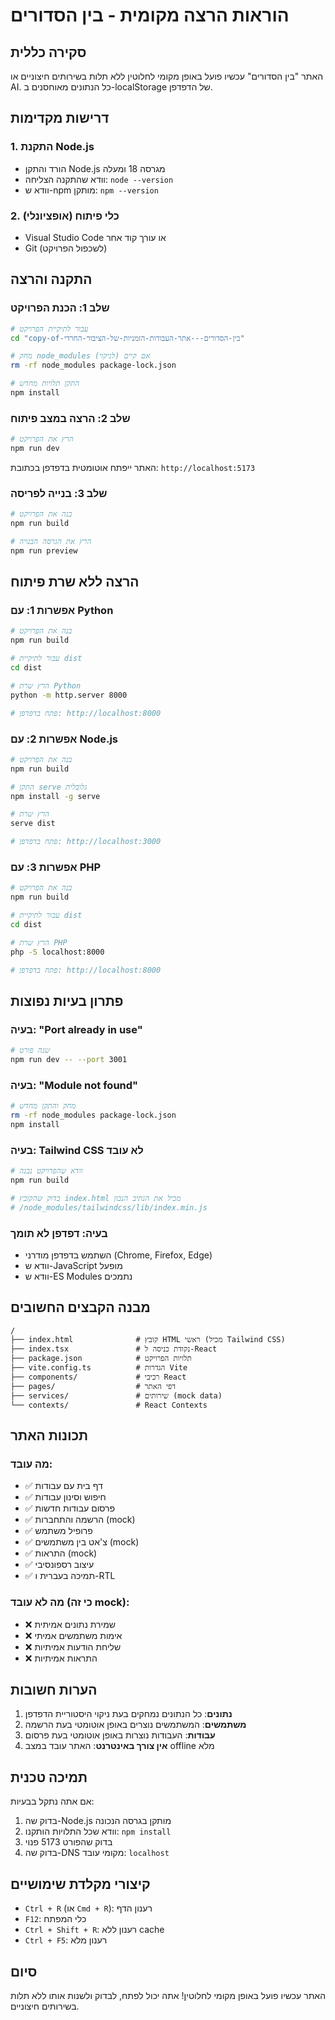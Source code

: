 # הוראות הרצה מקומית - בין הסדורים

## סקירה כללית
האתר "בין הסדורים" עכשיו פועל באופן מקומי לחלוטין ללא תלות בשירותים חיצוניים או AI. כל הנתונים מאוחסנים ב-localStorage של הדפדפן.

## דרישות מקדימות

### 1. התקנת Node.js
- הורד והתקן Node.js מגרסה 18 ומעלה
- וודא שהתקנה הצליחה: `node --version`
- וודא ש-npm מותקן: `npm --version`

### 2. כלי פיתוח (אופציונלי)
- Visual Studio Code או עורך קוד אחר
- Git (לשכפול הפרויקט)

## התקנה והרצה

### שלב 1: הכנת הפרויקט
```bash
# עבור לתיקיית הפרויקט
cd "copy-of-בין-הסדורים---אתר-העבודות-הזמניות-של-הציבור-החרדי"

# מחק node_modules אם קיים (לניקוי)
rm -rf node_modules package-lock.json

# התקן תלויות מחדש
npm install
```

### שלב 2: הרצה במצב פיתוח
```bash
# הרץ את הפרויקט
npm run dev
```

האתר ייפתח אוטומטית בדפדפן בכתובת: `http://localhost:5173`

### שלב 3: בנייה לפריסה
```bash
# בנה את הפרויקט
npm run build

# הרץ את הגרסה הבנויה
npm run preview
```

## הרצה ללא שרת פיתוח

### אפשרות 1: עם Python
```bash
# בנה את הפרויקט
npm run build

# עבור לתיקיית dist
cd dist

# הרץ שרת Python
python -m http.server 8000

# פתח בדפדפן: http://localhost:8000
```

### אפשרות 2: עם Node.js
```bash
# בנה את הפרויקט
npm run build

# התקן serve גלובלית
npm install -g serve

# הרץ שרת
serve dist

# פתח בדפדפן: http://localhost:3000
```

### אפשרות 3: עם PHP
```bash
# בנה את הפרויקט
npm run build

# עבור לתיקיית dist
cd dist

# הרץ שרת PHP
php -S localhost:8000

# פתח בדפדפן: http://localhost:8000
```

## פתרון בעיות נפוצות

### בעיה: "Port already in use"
```bash
# שנה פורט
npm run dev -- --port 3001
```

### בעיה: "Module not found"
```bash
# מחק והתקן מחדש
rm -rf node_modules package-lock.json
npm install
```

### בעיה: Tailwind CSS לא עובד
```bash
# וודא שהפרויקט נבנה
npm run build

# בדוק שהקובץ index.html מכיל את הנתיב הנכון
# /node_modules/tailwindcss/lib/index.min.js
```

### בעיה: דפדפן לא תומך
- השתמש בדפדפן מודרני (Chrome, Firefox, Edge)
- וודא ש-JavaScript מופעל
- וודא ש-ES Modules נתמכים

## מבנה הקבצים החשובים

```
/
├── index.html              # קובץ HTML ראשי (מכיל Tailwind CSS)
├── index.tsx               # נקודת כניסה ל-React
├── package.json            # תלויות הפרויקט
├── vite.config.ts          # הגדרות Vite
├── components/             # רכיבי React
├── pages/                  # דפי האתר
├── services/               # שירותים (mock data)
└── contexts/               # React Contexts
```

## תכונות האתר

### מה עובד:
- ✅ דף בית עם עבודות
- ✅ חיפוש וסינון עבודות
- ✅ פרסום עבודות חדשות
- ✅ הרשמה והתחברות (mock)
- ✅ פרופיל משתמש
- ✅ צ'אט בין משתמשים (mock)
- ✅ התראות (mock)
- ✅ עיצוב רספונסיבי
- ✅ תמיכה בעברית ו-RTL

### מה לא עובד (כי זה mock):
- ❌ שמירת נתונים אמיתית
- ❌ אימות משתמשים אמיתי
- ❌ שליחת הודעות אמיתיות
- ❌ התראות אמיתיות

## הערות חשובות

1. **נתונים**: כל הנתונים נמחקים בעת ניקוי היסטוריית הדפדפן
2. **משתמשים**: המשתמשים נוצרים באופן אוטומטי בעת הרשמה
3. **עבודות**: העבודות נוצרות באופן אוטומטי בעת פרסום
4. **אין צורך באינטרנט**: האתר עובד במצב offline מלא

## תמיכה טכנית

אם אתה נתקל בבעיות:

1. בדוק שה-Node.js מותקן בגרסה הנכונה
2. וודא שכל התלויות הותקנו: `npm install`
3. בדוק שהפורט 5173 פנוי
4. בדוק שה-DNS מקומי עובד: `localhost`

## קיצורי מקלדת שימושיים

- `Ctrl + R` (או `Cmd + R`): רענון הדף
- `F12`: כלי המפתח
- `Ctrl + Shift + R`: רענון ללא cache
- `Ctrl + F5`: רענון מלא

## סיום

האתר עכשיו פועל באופן מקומי לחלוטין! אתה יכול לפתח, לבדוק ולשנות אותו ללא תלות בשירותים חיצוניים.
